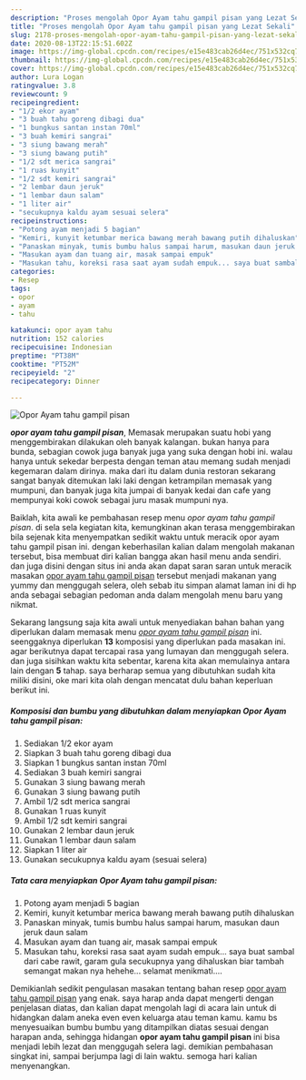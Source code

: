 ```yaml
---
description: "Proses mengolah Opor Ayam tahu gampil pisan yang Lezat Sekali"
title: "Proses mengolah Opor Ayam tahu gampil pisan yang Lezat Sekali"
slug: 2178-proses-mengolah-opor-ayam-tahu-gampil-pisan-yang-lezat-sekali
date: 2020-08-13T22:15:51.602Z
image: https://img-global.cpcdn.com/recipes/e15e483cab26d4ec/751x532cq70/opor-ayam-tahu-gampil-pisan-foto-resep-utama.jpg
thumbnail: https://img-global.cpcdn.com/recipes/e15e483cab26d4ec/751x532cq70/opor-ayam-tahu-gampil-pisan-foto-resep-utama.jpg
cover: https://img-global.cpcdn.com/recipes/e15e483cab26d4ec/751x532cq70/opor-ayam-tahu-gampil-pisan-foto-resep-utama.jpg
author: Lura Logan
ratingvalue: 3.8
reviewcount: 9
recipeingredient:
- "1/2 ekor ayam"
- "3 buah tahu goreng dibagi dua"
- "1 bungkus santan instan 70ml"
- "3 buah kemiri sangrai"
- "3 siung bawang merah"
- "3 siung bawang putih"
- "1/2 sdt merica sangrai"
- "1 ruas kunyit"
- "1/2 sdt kemiri sangrai"
- "2 lembar daun jeruk"
- "1 lembar daun salam"
- "1 liter air"
- "secukupnya kaldu ayam sesuai selera"
recipeinstructions:
- "Potong ayam menjadi 5 bagian"
- "Kemiri, kunyit ketumbar merica bawang merah bawang putih dihaluskan"
- "Panaskan minyak, tumis bumbu halus sampai harum, masukan daun jeruk daun salam"
- "Masukan ayam dan tuang air, masak sampai empuk"
- "Masukan tahu, koreksi rasa saat ayam sudah empuk... saya buat sambal dari cabe rawit, garam gula secukupnya yang dihaluskan biar tambah semangat makan nya hehehe... selamat menikmati...."
categories:
- Resep
tags:
- opor
- ayam
- tahu

katakunci: opor ayam tahu 
nutrition: 152 calories
recipecuisine: Indonesian
preptime: "PT38M"
cooktime: "PT52M"
recipeyield: "2"
recipecategory: Dinner

---
```



![Opor Ayam tahu gampil pisan](https://img-global.cpcdn.com/recipes/e15e483cab26d4ec/751x532cq70/opor-ayam-tahu-gampil-pisan-foto-resep-utama.jpg)

<b><i>opor ayam tahu gampil pisan</i></b>, Memasak merupakan suatu hobi yang menggembirakan dilakukan oleh banyak kalangan. bukan hanya para bunda, sebagian cowok juga banyak juga yang suka dengan hobi ini. walau hanya untuk sekedar berpesta dengan teman atau memang sudah menjadi kegemaran dalam dirinya. maka dari itu dalam dunia restoran sekarang sangat banyak ditemukan laki laki dengan ketrampilan memasak yang mumpuni, dan banyak juga kita jumpai di banyak kedai dan cafe yang mempunyai koki cowok sebagai juru masak mumpuni nya.

Baiklah, kita awali ke pembahasan resep menu <i>opor ayam tahu gampil pisan</i>. di sela sela kegiatan kita, kemungkinan akan terasa menggembirakan bila sejenak kita menyempatkan sedikit waktu untuk meracik opor ayam tahu gampil pisan ini. dengan keberhasilan kalian dalam mengolah makanan tersebut, bisa membuat diri kalian bangga akan hasil menu anda sendiri. dan juga disini dengan situs ini anda akan dapat saran saran untuk meracik masakan <u>opor ayam tahu gampil pisan</u> tersebut menjadi makanan yang yummy dan menggugah selera, oleh sebab itu simpan alamat laman ini di hp anda sebagai sebagian pedoman anda dalam mengolah menu baru yang nikmat.




Sekarang langsung saja kita awali untuk menyediakan bahan bahan yang diperlukan dalam memasak menu <u><i>opor ayam tahu gampil pisan</i></u> ini. seenggaknya diperlukan <b>13</b> komposisi yang diperlukan pada masakan ini. agar berikutnya dapat tercapai rasa yang lumayan dan menggugah selera. dan juga sisihkan waktu kita sebentar, karena kita akan memulainya antara lain dengan <b>5</b> tahap. saya berharap semua yang dibutuhkan sudah kita miliki disini, oke mari kita olah dengan mencatat dulu bahan keperluan berikut ini.

<!--inarticleads1-->

##### Komposisi dan bumbu yang dibutuhkan dalam menyiapkan Opor Ayam tahu gampil pisan:

1. Sediakan 1/2 ekor ayam
1. Siapkan 3 buah tahu goreng dibagi dua
1. Siapkan 1 bungkus santan instan 70ml
1. Sediakan 3 buah kemiri sangrai
1. Gunakan 3 siung bawang merah
1. Gunakan 3 siung bawang putih
1. Ambil 1/2 sdt merica sangrai
1. Gunakan 1 ruas kunyit
1. Ambil 1/2 sdt kemiri sangrai
1. Gunakan 2 lembar daun jeruk
1. Gunakan 1 lembar daun salam
1. Siapkan 1 liter air
1. Gunakan secukupnya kaldu ayam (sesuai selera)




<!--inarticleads2-->

##### Tata cara menyiapkan Opor Ayam tahu gampil pisan:

1. Potong ayam menjadi 5 bagian
1. Kemiri, kunyit ketumbar merica bawang merah bawang putih dihaluskan
1. Panaskan minyak, tumis bumbu halus sampai harum, masukan daun jeruk daun salam
1. Masukan ayam dan tuang air, masak sampai empuk
1. Masukan tahu, koreksi rasa saat ayam sudah empuk... saya buat sambal dari cabe rawit, garam gula secukupnya yang dihaluskan biar tambah semangat makan nya hehehe... selamat menikmati....




Demikianlah sedikit pengulasan masakan tentang bahan resep <u>opor ayam tahu gampil pisan</u> yang enak. saya harap anda dapat mengerti dengan penjelasan diatas, dan kalian dapat mengolah lagi di acara lain untuk di hidangkan dalam aneka even even keluarga atau teman kamu. kamu bs menyesuaikan bumbu bumbu yang ditampilkan diatas sesuai dengan harapan anda, sehingga hidangan <b>opor ayam tahu gampil pisan</b> ini bisa menjadi lebih lezat dan menggugah selera lagi. demikian pembahasan singkat ini, sampai berjumpa lagi di lain waktu. semoga hari kalian menyenangkan.

